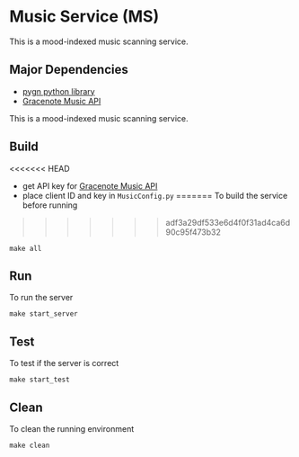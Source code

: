 # Music Service (MS)
This is a mood-indexed music scanning service.

## Major Dependencies
- [pygn python library](https://github.com/cweichen/pygn)
- [Gracenote Music API](https://www.gracenote.com/)

This is a mood-indexed music scanning service. 
## Build
<<<<<<< HEAD
- get API key for [Gracenote Music API](https://developer.gracenote.com/user/me/apps)
- place client ID and key in `MusicConfig.py`
=======
To build the service before running
>>>>>>> adf3a29df533e6d4f0f31ad4ca6d90c95f473b32
```
make all
```

## Run
To run the server
```
make start_server
```

## Test
To test if the server is correct
```
make start_test
```

## Clean
To clean the running environment
```
make clean
```

